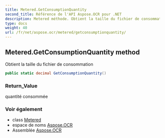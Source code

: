 ```yaml
---
title: Metered.GetConsumptionQuantity
second_title: Référence de l'API Aspose.OCR pour .NET
description: Metered méthode. Obtient la taille du fichier de consommation
type: docs
weight: 40
url: /fr/net/aspose.ocr/metered/getconsumptionquantity/
---
```

## Metered.GetConsumptionQuantity method

Obtient la taille du fichier de consommation

```csharp
public static decimal GetConsumptionQuantity()
```

### Return_Value

quantité consommée

### Voir également

* class [Metered](../)
* espace de noms [Aspose.OCR](../../metered/)
* Assemblée [Aspose.OCR](../../../)


